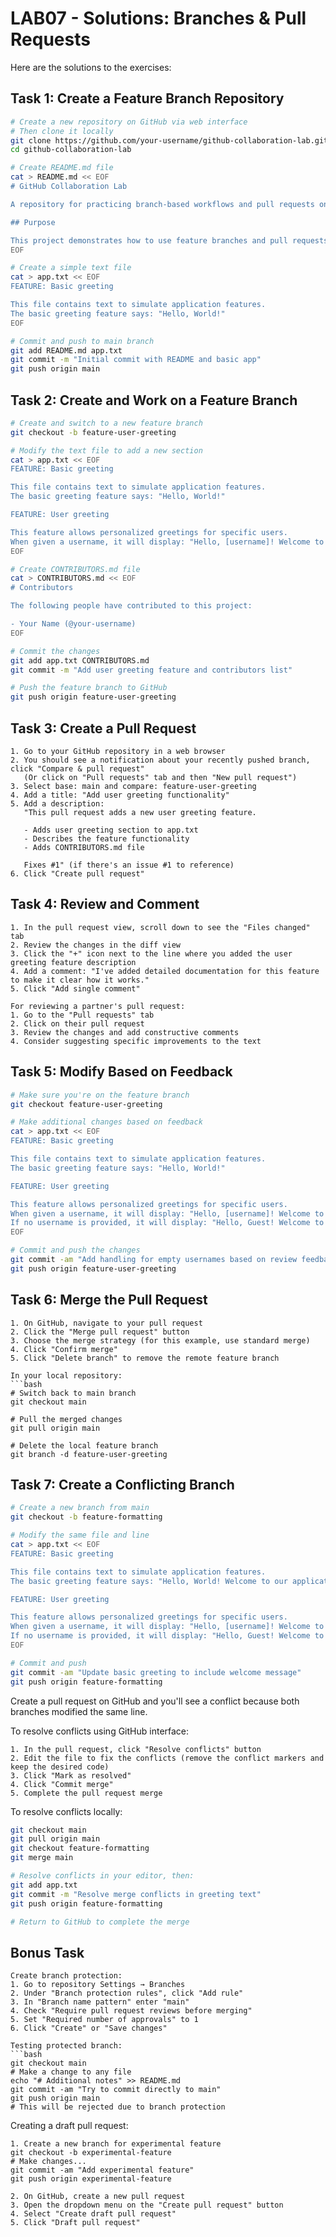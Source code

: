 # LAB07 - Solutions: Branches & Pull Requests

Here are the solutions to the exercises:

## Task 1: Create a Feature Branch Repository
```bash
# Create a new repository on GitHub via web interface
# Then clone it locally
git clone https://github.com/your-username/github-collaboration-lab.git
cd github-collaboration-lab

# Create README.md file
cat > README.md << EOF
# GitHub Collaboration Lab

A repository for practicing branch-based workflows and pull requests on GitHub.

## Purpose

This project demonstrates how to use feature branches and pull requests for collaborative development.
EOF

# Create a simple text file
cat > app.txt << EOF
FEATURE: Basic greeting

This file contains text to simulate application features.
The basic greeting feature says: "Hello, World!"
EOF

# Commit and push to main branch
git add README.md app.txt
git commit -m "Initial commit with README and basic app"
git push origin main
```

## Task 2: Create and Work on a Feature Branch
```bash
# Create and switch to a new feature branch
git checkout -b feature-user-greeting

# Modify the text file to add a new section
cat > app.txt << EOF
FEATURE: Basic greeting

This file contains text to simulate application features.
The basic greeting feature says: "Hello, World!"

FEATURE: User greeting

This feature allows personalized greetings for specific users.
When given a username, it will display: "Hello, [username]! Welcome to our application."
EOF

# Create CONTRIBUTORS.md file
cat > CONTRIBUTORS.md << EOF
# Contributors

The following people have contributed to this project:

- Your Name (@your-username)
EOF

# Commit the changes
git add app.txt CONTRIBUTORS.md
git commit -m "Add user greeting feature and contributors list"

# Push the feature branch to GitHub
git push origin feature-user-greeting
```

## Task 3: Create a Pull Request
```
1. Go to your GitHub repository in a web browser
2. You should see a notification about your recently pushed branch, click "Compare & pull request"
   (Or click on "Pull requests" tab and then "New pull request")
3. Select base: main and compare: feature-user-greeting
4. Add a title: "Add user greeting functionality"
5. Add a description: 
   "This pull request adds a new user greeting feature.
   
   - Adds user greeting section to app.txt
   - Describes the feature functionality
   - Adds CONTRIBUTORS.md file
   
   Fixes #1" (if there's an issue #1 to reference)
6. Click "Create pull request"
```

## Task 4: Review and Comment
```
1. In the pull request view, scroll down to see the "Files changed" tab
2. Review the changes in the diff view
3. Click the "+" icon next to the line where you added the user greeting feature description
4. Add a comment: "I've added detailed documentation for this feature to make it clear how it works."
5. Click "Add single comment"

For reviewing a partner's pull request:
1. Go to the "Pull requests" tab
2. Click on their pull request
3. Review the changes and add constructive comments
4. Consider suggesting specific improvements to the text
```

## Task 5: Modify Based on Feedback
```bash
# Make sure you're on the feature branch
git checkout feature-user-greeting

# Make additional changes based on feedback
cat > app.txt << EOF
FEATURE: Basic greeting

This file contains text to simulate application features.
The basic greeting feature says: "Hello, World!"

FEATURE: User greeting

This feature allows personalized greetings for specific users.
When given a username, it will display: "Hello, [username]! Welcome to our application."
If no username is provided, it will display: "Hello, Guest! Welcome to our application."
EOF

# Commit and push the changes
git commit -am "Add handling for empty usernames based on review feedback"
git push origin feature-user-greeting
```

## Task 6: Merge the Pull Request
```
1. On GitHub, navigate to your pull request
2. Click the "Merge pull request" button
3. Choose the merge strategy (for this example, use standard merge)
4. Click "Confirm merge"
5. Click "Delete branch" to remove the remote feature branch

In your local repository:
```bash
# Switch back to main branch
git checkout main

# Pull the merged changes
git pull origin main

# Delete the local feature branch
git branch -d feature-user-greeting
```

## Task 7: Create a Conflicting Branch
```bash
# Create a new branch from main
git checkout -b feature-formatting

# Modify the same file and line
cat > app.txt << EOF
FEATURE: Basic greeting

This file contains text to simulate application features.
The basic greeting feature says: "Hello, World! Welcome to our application."

FEATURE: User greeting

This feature allows personalized greetings for specific users.
When given a username, it will display: "Hello, [username]! Welcome to our application."
If no username is provided, it will display: "Hello, Guest! Welcome to our application."
EOF

# Commit and push
git commit -am "Update basic greeting to include welcome message"
git push origin feature-formatting
```

Create a pull request on GitHub and you'll see a conflict because both branches modified the same line.

To resolve conflicts using GitHub interface:
```
1. In the pull request, click "Resolve conflicts" button
2. Edit the file to fix the conflicts (remove the conflict markers and keep the desired code)
3. Click "Mark as resolved"
4. Click "Commit merge"
5. Complete the pull request merge
```

To resolve conflicts locally:
```bash
git checkout main
git pull origin main
git checkout feature-formatting
git merge main

# Resolve conflicts in your editor, then:
git add app.txt
git commit -m "Resolve merge conflicts in greeting text"
git push origin feature-formatting

# Return to GitHub to complete the merge
```

## Bonus Task
```
Create branch protection:
1. Go to repository Settings → Branches
2. Under "Branch protection rules", click "Add rule"
3. In "Branch name pattern" enter "main"
4. Check "Require pull request reviews before merging"
5. Set "Required number of approvals" to 1
6. Click "Create" or "Save changes"

Testing protected branch:
```bash
git checkout main
# Make a change to any file
echo "# Additional notes" >> README.md
git commit -am "Try to commit directly to main"
git push origin main
# This will be rejected due to branch protection
```

Creating a draft pull request:
```
1. Create a new branch for experimental feature
git checkout -b experimental-feature
# Make changes...
git commit -am "Add experimental feature"
git push origin experimental-feature

2. On GitHub, create a new pull request
3. Open the dropdown menu on the "Create pull request" button
4. Select "Create draft pull request"
5. Click "Draft pull request"
``` 